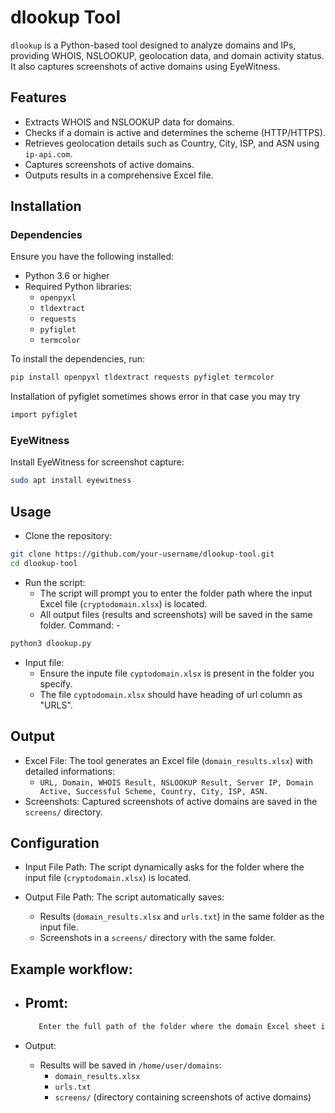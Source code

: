# dlookup Tool

`dlookup` is a Python-based tool designed to analyze domains and IPs, providing WHOIS, NSLOOKUP, geolocation data, and domain activity status. It also captures screenshots of active domains using EyeWitness.

## Features
- Extracts WHOIS and NSLOOKUP data for domains.
- Checks if a domain is active and determines the scheme (HTTP/HTTPS).
- Retrieves geolocation details such as Country, City, ISP, and ASN using `ip-api.com`.
- Captures screenshots of active domains.
- Outputs results in a comprehensive Excel file.

## Installation

### Dependencies
Ensure you have the following installed:
- Python 3.6 or higher
- Required Python libraries:
  - `openpyxl`
  - `tldextract`
  - `requests`
  - `pyfiglet`
  - `termcolor`

To install the dependencies, run:
```bash
pip install openpyxl tldextract requests pyfiglet termcolor
```
Installation of pyfiglet sometimes shows error in that case you may try 
```bash
import pyfiglet
```

### EyeWitness
Install EyeWitness for screenshot capture:
```bash
sudo apt install eyewitness
```

## Usage

- Clone the repository:
```bash
git clone https://github.com/your-username/dlookup-tool.git
cd dlookup-tool
```

- Run the script:
    - The script will prompt you to enter the folder path where the input Excel file (`cryptodomain.xlsx`) is located.
    - All output files (results and screenshots) will be saved in the same folder.
  Command: - 
```bash
python3 dlookup.py
```

- Input file:
  - Ensure the inpute file `cyptodomain.xlsx` is present in the folder you specify.
  - The file `cyptodomain.xlsx` should have heading of url column as "URLS".


## Output

- Excel File: The tool generates an Excel file (`domain_results.xlsx`) with detailed informations:
    - `URL, Domain, WHOIS Result, NSLOOKUP Result, Server IP, Domain Active, Successful Scheme, Country, City, ISP, ASN.`
- Screenshots: Captured screenshots of active domains are saved in the `screens/` directory.

## Configuration

- Input File Path: The script dynamically asks for the folder where the input file (`cryptodomain.xlsx`) is located.

- Output File Path: The script automatically saves:
    - Results (`domain_results.xlsx` and `urls.txt`) in the same folder as the input file.
    - Screenshots in a `screens/` directory with the same folder.

## Example workflow:

- Promt:
    -
   ```bash
      Enter the full path of the folder where the domain Excel sheet is located: /home/user/domains
   ```

- Output:
  - Results will be saved in `/home/user/domains`:
      - `domain_results.xlsx`
      - `urls.txt`
      - `screens/` (directory containing screenshots of active domains) 
